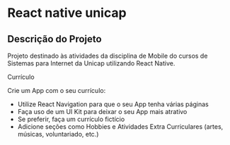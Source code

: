 <h1>React native unicap</h1>

## Descrição do Projeto
<p>Projeto destinado às atividades da disciplina de Mobile do cursos de Sistemas para Internet da Unicap utilizando React Native.</p>

<p>Currículo</p>

Crie um App com o seu currículo:
- Utilize React Navigation para que o seu App tenha várias páginas
- Faça uso de um UI Kit para deixar o seu App mais atrativo
- Se preferir, faça um currículo fictício
- Adicione seções como Hobbies e Atividades Extra Curriculares (artes, músicas, voluntariado, etc.)

